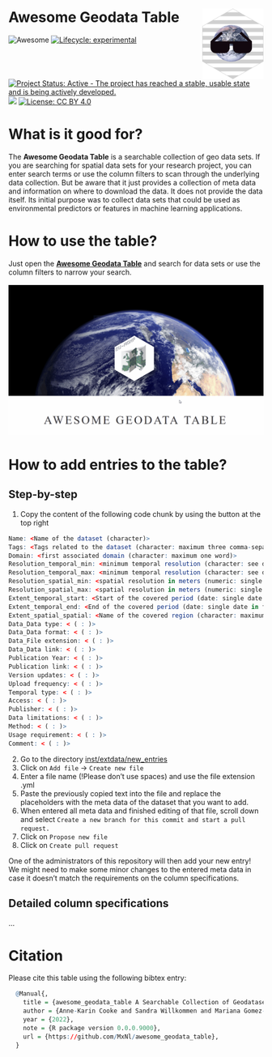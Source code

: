 
<!-- README.md is generated from README.Rmd. Please edit that file -->

# Awesome Geodata Table <img src='man/figures/awesome_geodata_table_logo.png' align="right" height="139"/>

<!-- badges: start -->

![Awesome](https://cdn.rawgit.com/sindresorhus/awesome/d7305f38d29fed78fa85652e3a63e154dd8e8829/media/badge.svg)
[![Lifecycle:
experimental](https://img.shields.io/badge/lifecycle-experimental-orange.svg)](https://lifecycle.r-lib.org/articles/stages.html#experimental)
[![Project Status: Active - The project has reached a stable, usable
state and is being actively
developed.](https://www.repostatus.org/badges/latest/active.svg)](https://www.repostatus.org/#active)
[![](https://img.shields.io/github/last-commit/MxNl/awesome_geodata_table.svg)](https://github.com/MxNl/awesome_geodata_table/commits/main)
[![License: CC BY
4.0](https://img.shields.io/badge/license-CC%20BY%204.0-blue.svg)](https://cran.r-project.org/web/licenses/CC%20BY%204.0)
<!-- badges: end -->

# What is it good for?

The **Awesome Geodata Table** is a searchable collection of geo data
sets. If you are searching for spatial data sets for your research
project, you can enter search terms or use the column filters to scan
through the underlying data collection. But be aware that it just
provides a collection of meta data and information on where to download
the data. It does not provide the data itself. Its initial purpose was
to collect data sets that could be used as environmental predictors or
features in machine learning applications.

# How to use the table?

Just open the [**Awesome Geodata
Table**](https://mxnl.github.io/awesome_geodata_table/) and search for
data sets or use the column filters to narrow your search. <br><br>
![alt text here](man/figures/awesomegeodatatable_howto.gif)

# How to add entries to the table?

## Step-by-step

1.  Copy the content of the following code chunk by using the button at
    the top right

``` r
Name: <Name of the dataset (character)>
Tags: <Tags related to the dataset (character: maximum three comma-separated tags)>
Domain: <first associated domain (character: maximum one word)>
Resolution_temporal_min: <minimum temporal resolution (character: see details)>
Resolution_temporal_max: <minimum temporal resolution (character: see details)>
Resolution_spatial_min: <spatial resolution in meters (numeric: single number)>
Resolution_spatial_max: <spatial resolution in meters (numeric: single number)>
Extent_temporal_start: <Start of the covered period (date: single date in format YY-MM-DD)>
Extent_temporal_end: <End of the covered period (date: single date in format YY-MM-DD)>
Extent_spatial_spatial: <Name of the covered region (character: maximum one word)>
Data_Data type: < ( : )>
Data_Data format: < ( : )>
Data_File extension: < ( : )>
Data_Data link: < ( : )>
Publication Year: < ( : )>
Publication link: < ( : )>
Version updates: < ( : )>
Upload frequency: < ( : )>
Temporal type: < ( : )>
Access: < ( : )>
Publisher: < ( : )>
Data limitations: < ( : )>
Method: < ( : )>
Usage requirement: < ( : )>
Comment: < ( : )>
```

2.  Go to the directory
    [inst/extdata/new_entries](https://github.com/MxNl/awesome_geodata_table/tree/main/inst/extdata/new_entries)
3.  Click on `Add file` -> `Create new file`
4.  Enter a file name (!Please don’t use spaces) and use the file
    extension .yml
5.  Paste the previously copied text into the file and replace the
    placeholders with the meta data of the dataset that you want to add.
6.  When entered all meta data and finished editing of that file, scroll
    down and select
    `Create a new branch for this commit and start a pull request.`
7.  Click on `Propose new file`
8.  Click on `Create pull request`

One of the administrators of this repository will then add your new
entry! We might need to make some minor changes to the entered meta data
in case it doesn’t match the requirements on the column specifications.

## Detailed column specifications

…

# Citation

Please cite this table using the following bibtex entry:

``` r
  @Manual{,
    title = {awesome_geodata_table A Searchable Collection of Geodatasets Maintained by its Community},
    author = {Anne-Karin Cooke and Sandra Willkommen and Mariana Gomez-Ospina and Maximilian Nölscher},
    year = {2022},
    note = {R package version 0.0.0.9000},
    url = {https://github.com/MxNl/awesome_geodata_table},
  }
```
